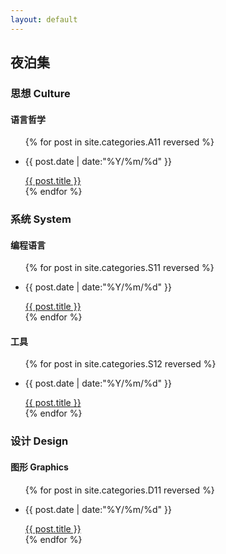 ```yaml
---
layout: default
---
```


<div class="intro-img"></div>

##  夜泊集

> 

###  思想 Culture

####  语言哲学

<ul class = "main-list">
    {% for post in site.categories.A11 reversed %}
        <li><p class = "post-date">{{ post.date | date:"%Y/%m/%d" }}</p><a href="{{ post.url }}">{{ post.title }}</a></li>
    {% endfor %}
</ul>

###  系统 System

####  编程语言

<ul class = "main-list">
    {% for post in site.categories.S11 reversed %}
        <li><p class = "post-date">{{ post.date | date:"%Y/%m/%d" }}</p><a href="{{ post.url }}">{{ post.title }}</a></li>
    {% endfor %}
</ul>

####  工具

<ul class = "main-list">
    {% for post in site.categories.S12 reversed %}
        <li><p class = "post-date">{{ post.date | date:"%Y/%m/%d" }}</p><a href="{{ post.url }}">{{ post.title }}</a></li>
    {% endfor %}
</ul>

###  设计 Design

####  图形 Graphics

<ul class = "main-list">
    {% for post in site.categories.D11 reversed %}
        <li><p class = "post-date">{{ post.date | date:"%Y/%m/%d" }}</p><a href="{{ post.url }}">{{ post.title }}</a></li>
    {% endfor %}
</ul>
